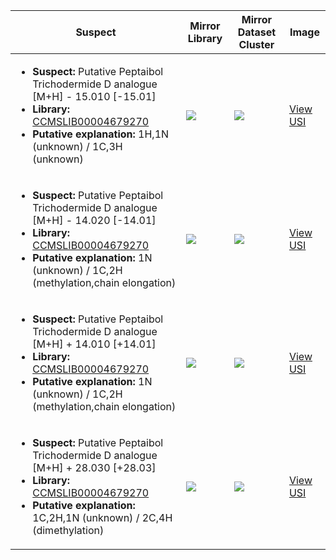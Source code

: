 Suspect | Mirror Library | Mirror Dataset Cluster | Image
--- | --- | --- | ---
<ul><li><b>Suspect:</b> Putative Peptaibol Trichodermide D analogue [M+H] -  15.010 [-15.01]</li><li><b>Library:</b> [CCMSLIB00004679270](https://gnps.ucsd.edu/ProteoSAFe/gnpslibraryspectrum.jsp?SpectrumID=CCMSLIB00004679270)</li><li><b>Putative explanation:</b> 1H,1N (unknown) / 1C,3H (unknown)</li></ul> | ![](https://metabolomics-usi.ucsd.edu/svg/mirror?usi1=mzspec:MSV000082295:PD-FGA-60_BG11_01_8461.mzML:scan:2361&usi2=mzspec:GNPSLIBRARY:CCMSLIB00004679270&mz_min=50&mz_max=500) | ![](https://metabolomics-usi.ucsd.edu/svg/mirror?usi1=mzspec:MSV000082295:PD-FGA-60_BG11_01_8461.mzML:scan:2361&usi2=mzspec:MSV000084314:MSV000082295.mgf:scan:539664&mz_min=50&mz_max=500) | [View USI](https://metabolomics-usi.ucsd.edu/svg/?usi=mzspec:MSV000082295:PD-FGA-60_BG11_01_8461.mzML:scan:2361&mz_min=50&mz_max=500)
<ul><li><b>Suspect:</b> Putative Peptaibol Trichodermide D analogue [M+H] -  14.020 [-14.01]</li><li><b>Library:</b> [CCMSLIB00004679270](https://gnps.ucsd.edu/ProteoSAFe/gnpslibraryspectrum.jsp?SpectrumID=CCMSLIB00004679270)</li><li><b>Putative explanation:</b> 1N (unknown) / 1C,2H (methylation,chain elongation)</li></ul> | ![](https://metabolomics-usi.ucsd.edu/svg/mirror?usi1=mzspec:MSV000083723:TRASH_T_ants_R2_D4_A_GE12_01_15967.mzML:scan:1537&usi2=mzspec:GNPSLIBRARY:CCMSLIB00004679270&mz_min=50&mz_max=500) | ![](https://metabolomics-usi.ucsd.edu/svg/mirror?usi1=mzspec:MSV000083723:TRASH_T_ants_R2_D4_A_GE12_01_15967.mzML:scan:1537&usi2=mzspec:MSV000084314:MSV000083723.mgf:scan:166259&mz_min=50&mz_max=500) | [View USI](https://metabolomics-usi.ucsd.edu/svg/?usi=mzspec:MSV000083723:TRASH_T_ants_R2_D4_A_GE12_01_15967.mzML:scan:1537&mz_min=50&mz_max=500)
<ul><li><b>Suspect:</b> Putative Peptaibol Trichodermide D analogue [M+H] +  14.010 [+14.01]</li><li><b>Library:</b> [CCMSLIB00004679270](https://gnps.ucsd.edu/ProteoSAFe/gnpslibraryspectrum.jsp?SpectrumID=CCMSLIB00004679270)</li><li><b>Putative explanation:</b> 1N (unknown) / 1C,2H (methylation,chain elongation)</li></ul> | ![](https://metabolomics-usi.ucsd.edu/svg/mirror?usi1=mzspec:MSV000082295:PD-FGA-60_BG11_02_8462.mzML:scan:2167&usi2=mzspec:GNPSLIBRARY:CCMSLIB00004679270&mz_min=50&mz_max=500) | ![](https://metabolomics-usi.ucsd.edu/svg/mirror?usi1=mzspec:MSV000082295:PD-FGA-60_BG11_02_8462.mzML:scan:2167&usi2=mzspec:MSV000084314:MSV000082295.mgf:scan:539664&mz_min=50&mz_max=500) | [View USI](https://metabolomics-usi.ucsd.edu/svg/?usi=mzspec:MSV000082295:PD-FGA-60_BG11_02_8462.mzML:scan:2167&mz_min=50&mz_max=500)
<ul><li><b>Suspect:</b> Putative Peptaibol Trichodermide D analogue [M+H] +  28.030 [+28.03]</li><li><b>Library:</b> [CCMSLIB00004679270](https://gnps.ucsd.edu/ProteoSAFe/gnpslibraryspectrum.jsp?SpectrumID=CCMSLIB00004679270)</li><li><b>Putative explanation:</b> 1C,2H,1N (unknown) / 2C,4H (dimethylation)</li></ul> | ![](https://metabolomics-usi.ucsd.edu/svg/mirror?usi1=mzspec:MSV000083723:TRASH_T_ants_R2_D4_A_GE12_01_15967.mzML:scan:1388&usi2=mzspec:GNPSLIBRARY:CCMSLIB00004679270&mz_min=50&mz_max=500) | ![](https://metabolomics-usi.ucsd.edu/svg/mirror?usi1=mzspec:MSV000083723:TRASH_T_ants_R2_D4_A_GE12_01_15967.mzML:scan:1388&usi2=mzspec:MSV000084314:MSV000083723.mgf:scan:166259&mz_min=50&mz_max=500) | [View USI](https://metabolomics-usi.ucsd.edu/svg/?usi=mzspec:MSV000083723:TRASH_T_ants_R2_D4_A_GE12_01_15967.mzML:scan:1388&mz_min=50&mz_max=500)